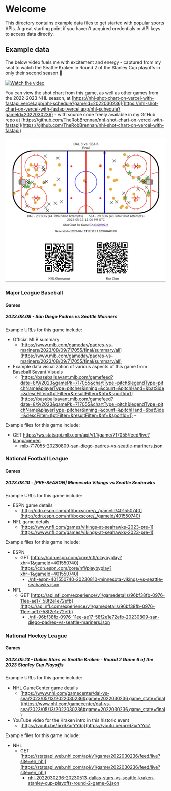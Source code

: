 # Welcome

This directory contains example data files to get started with popular sports APIs. A great starting point if you haven't acquired credentials or API keys to access data directly.

## Example data

The below video fuels me with excitement and energy - captured from my seat to watch the Seattle Kraken in Round 2 of the Stanley Cup playoffs in only their second season 🏒

[![Watch the video](https://img.youtube.com/vi/5rr6ZxrYYdc/maxresdefault.jpg)](https://youtu.be/5rr6ZxrYYdc)

You can view the shot chart from this game, as well as other games from the 2022-2023 NHL season, at [https://nhl-shot-chart-on-vercel-with-fastapi.vercel.app/nhl-schedule?gameId=2022030236](https://nhl-shot-chart-on-vercel-with-fastapi.vercel.app/nhl-schedule?gameId=2022030236) - with source code freely available in my GitHub repo at [https://github.com/TheRobBrennan/nhl-shot-chart-on-vercel-with-fastapi](https://github.com/TheRobBrennan/nhl-shot-chart-on-vercel-with-fastapi)

![](/assets/screenshot-nhl-shot-chart-on-vercel.png)

### Major League Baseball

#### Games

##### 2023.08.09 - San Diego Padres vs Seattle Mariners

Example URLs for this game include:

- Official MLB summary
  - [https://www.mlb.com/gameday/padres-vs-mariners/2023/08/09/717055/final/summary/all](https://www.mlb.com/gameday/padres-vs-mariners/2023/08/09/717055/final/summary/all)
- Example data visualization of various aspects of this game from [Baseball Savant Visuals](https://baseballsavant.mlb.com/visuals)
  - [https://baseballsavant.mlb.com/gamefeed?date=8/9/2023&gamePk=717055&chartType=pitch&legendType=pitchName&playerType=pitcher&inning=&count=&pitchHand=&batSide=&descFilter=&ptFilter=&resultFilter=&hf=&sportId=1](https://baseballsavant.mlb.com/gamefeed?date=8/9/2023&gamePk=717055&chartType=pitch&legendType=pitchName&playerType=pitcher&inning=&count=&pitchHand=&batSide=&descFilter=&ptFilter=&resultFilter=&hf=&sportId=1) -

Example files for this game include:

- GET https://ws.statsapi.mlb.com/api/v1.1/game/717055/feed/live?language=en
  - [mlb-717055-20230809-san-diego-padres-vs-seattle-mariners.json](./mlb-717055-20230809-san-diego-padres-vs-seattle-mariners.json)

### National Football League

#### Games

##### 2023.08.10 - [PRE-SEASON] Minnesota Vikings vs Seattle Seahawks

Example URLs for this game include:

- ESPN game details
  - [http://cdn.espn.com/nfl/boxscore/\_/gameId/401550740](http://cdn.espn.com/nfl/boxscore/_/gameId/401550740)
- NFL game details
  - [https://www.nfl.com/games/vikings-at-seahawks-2023-pre-1](https://www.nfl.com/games/vikings-at-seahawks-2023-pre-1)

Example files for this game include:

- ESPN
  - GET [https://cdn.espn.com/core/nfl/playbyplay?xhr=1&gameId=401550740](https://cdn.espn.com/core/nfl/playbyplay?xhr=1&gameId=401550740)
    - [./nfl-espn-401550740-20230810-minnesota-vikings-vs-seattle-seahawks.json](./nfl-espn-401550740-20230810-minnesota-vikings-vs-seattle-seahawks.json)
- NFL
  - GET [https://api.nfl.com/experience/v1/gamedetails/96bf38fb-0976-11ee-ae17-58f2e1e72efb](https://api.nfl.com/experience/v1/gamedetails/96bf38fb-0976-11ee-ae17-58f2e1e72efb)
    - [./nfl-96bf38fb-0976-11ee-ae17-58f2e1e72efb-20230809-san-diego-padres-vs-seattle-mariners.json](./nfl-96bf38fb-0976-11ee-ae17-58f2e1e72efb-20230809-san-diego-padres-vs-seattle-mariners.json)

### National Hockey League

#### Games

##### 2023.05.13 - Dallas Stars vs Seattle Kraken - Round 2 Game 6 of the 2023 Stanley Cup Playoffs

Example URLs for this game include:

- NHL GameCenter game details
  - [https://www.nhl.com/gamecenter/dal-vs-sea/2023/05/13/2022030236#game=2022030236,game_state=final](https://www.nhl.com/gamecenter/dal-vs-sea/2023/05/13/2022030236#game=2022030236,game_state=final)
- YouTube video for the Kraken intro in this historic event
  - [https://youtu.be/5rr6ZxrYYdc](https://youtu.be/5rr6ZxrYYdc)

Example files for this game include:

- NHL
  - GET [https://statsapi.web.nhl.com/api/v1/game/2022030236/feed/live?site=en_nhl](https://statsapi.web.nhl.com/api/v1/game/2022030236/feed/live?site=en_nhl)
    - [nhl-2022030236-20230513-dallas-stars-vs-seattle-kraken-stanley-cup-playoffs-round-2-game-6.json](./nhl-2022030236-20230513-dallas-stars-vs-seattle-kraken-stanley-cup-playoffs-round-2-game-6.json)
